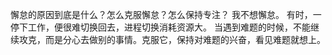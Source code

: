 懈怠的原因到底是什么？怎么克服懈怠？怎么保持专注？
我不想懈怠。
有时，一停下工作，便很难切换回去，进程切换消耗资源大。
当遇到难题的时候，不能继续攻克，而是分心去做别的事情。克服它，保持对难题的兴奋，看见难题就想上。




